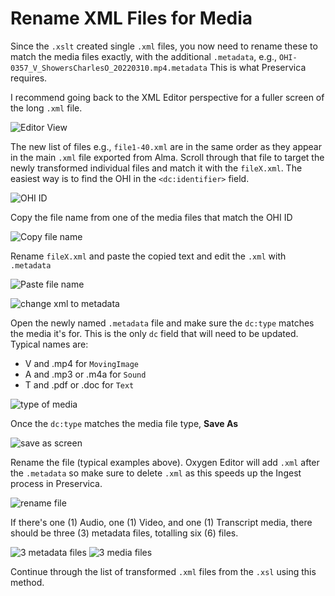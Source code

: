 # Rename XML Files for Media

Since the `.xslt` created single `.xml` files, you now need to rename these to match the media files exactly, with the additional `.metadata`, e.g., `OHI-0357_V_ShowersCharlesO_20220310.mp4.metadata` This is what Preservica requires.

I recommend going back to the XML Editor perspective for a fuller screen of the long `.xml` file.

![Editor View](../../../Preservica/help\_files/Rename\_XSLT\_Editor.png)

The new list of files e.g., `file1-40.xml` are in the same order as they appear in the main `.xml` file exported from Alma. Scroll through that file to target the newly transformed individual files and match it with the `fileX.xml`. The easiest way is to find the OHI in the `<dc:identifier>` field.

![OHI ID](../../../Preservica/help\_files/Rename\_OHI\_ID.png)

Copy the file name from one of the media files that match the OHI ID

![Copy file name](../../../Preservica/help\_files/Rename\_Multi\_Files\_Copy.png)

Rename `fileX.xml` and paste the copied text and edit the `.xml` with `.metadata`

![Paste file name](../../../Preservica/help\_files/Rename\_Multi\_Files\_Paste.png)

![change xml to metadata](../../../Preservica/help\_files/Rename\_Multi\_Files\_MetadataXML.png)

Open the newly named `.metadata` file and make sure the `dc:type` matches the media it's for. This is the only `dc` field that will need to be updated. Typical names are:

* V and .mp4 for `MovingImage`
* A and .mp3 or .m4a for `Sound`
* T and .pdf or .doc for `Text`

![type of media](../../../Preservica/help\_files/Rename\_Multi\_Files\_Type.png)

Once the `dc:type` matches the media file type, **Save As**

![save as screen](../../../Preservica/help\_files/Rename\_Multi\_Files\_SaveAs.png)

Rename the file (typical examples above). Oxygen Editor will add `.xml` after the `.metadata` so make sure to delete `.xml` as this speeds up the Ingest process in Preservica.

![rename file](../../../Preservica/help\_files/Rename\_Multi\_Files.png)

If there's one (1) Audio, one (1) Video, and one (1) Transcript media, there should be three (3) metadata files, totalling six (6) files.

![3 metadata files](../../../Preservica/help\_files/Rename\_3\_Files.png) ![3 media files](../../../Preservica/help\_files/Rename\_3\_Files\_Media.png)

Continue through the list of transformed `.xml` files from the `.xsl` using this method.
